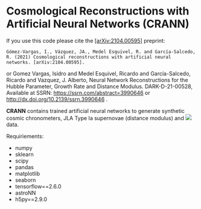 # Cosmological Reconstructions with Artificial Neural Networks (CRANN)

If you use this code please cite the [[arXiv:2104.00595]](https://arxiv.org/abs/2104.00595) preprint:

	Gómez-Vargas, I., Vázquez, JA., Medel Esquivel, R. and García-Salcedo, R. (2021) Cosmological reconstructions with artificial neural networks. [arXiv:2104.00595].
	
or 
	 Gomez Vargas, Isidro and Medel Esquivel, Ricardo and García-Salcedo, Ricardo and Vazquez, J. Alberto, Neural Network Reconstructions for the Hubble Parameter, Growth Rate and Distance Modulus. DARK-D-21-00528, Available at SSRN: https://ssrn.com/abstract=3990646 or http://dx.doi.org/10.2139/ssrn.3990646 .
	 

**CRANN** contains trained artificial neural networks to generate synthetic cosmic chronometers, JLA Type Ia supernovae (distance modulus) and 
<img src="https://render.githubusercontent.com/render/math?math=f_{\sigma8}"> data.

Requiriements:

- numpy
- sklearn
- scipy
- pandas
- matplotlib
- seaborn
- tensorflow==2.6.0
- astroNN
- h5py==2.9.0
